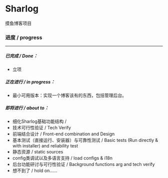 # Sharlog

摸鱼博客项目

### 进度 / progress

------

##### 已完成 / Done：

- 立项



##### 正在进行 / in progress：

- 最小可用版本：实现一个博客该有的东西，包括管理后台。



##### 即将进行 / about to：

- 细化Sharlog基础功能结构 / 
- 技术可行性验证 / Tech Verify
- 前端结合设计 / Front-end combination and Design
- 基本测试（直接运行、安装器）与可靠性测试 / Basic tests (Run directly & with installer) and reliability test
- 静态资源 / static sources
- config类调试以及多语言支持 / load configs & i18n
- 后台功能研讨与可行性验证 / Background functions arg and tech verify
- 想不到了 / hold on……
